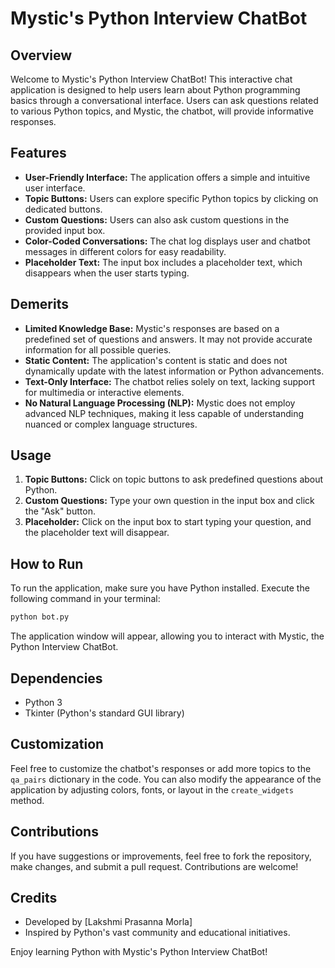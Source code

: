 # Mystic's Python Interview ChatBot

## Overview

Welcome to Mystic's Python Interview ChatBot! This interactive chat application is designed to help users learn about Python programming basics through a conversational interface. Users can ask questions related to various Python topics, and Mystic, the chatbot, will provide informative responses.

## Features

- **User-Friendly Interface:** The application offers a simple and intuitive user interface.
- **Topic Buttons:** Users can explore specific Python topics by clicking on dedicated buttons.
- **Custom Questions:** Users can also ask custom questions in the provided input box.
- **Color-Coded Conversations:** The chat log displays user and chatbot messages in different colors for easy readability.
- **Placeholder Text:** The input box includes a placeholder text, which disappears when the user starts typing.

## Demerits

- **Limited Knowledge Base:** Mystic's responses are based on a predefined set of questions and answers. It may not provide accurate information for all possible queries.
- **Static Content:** The application's content is static and does not dynamically update with the latest information or Python advancements.
- **Text-Only Interface:** The chatbot relies solely on text, lacking support for multimedia or interactive elements.
- **No Natural Language Processing (NLP):** Mystic does not employ advanced NLP techniques, making it less capable of understanding nuanced or complex language structures.

## Usage

1. **Topic Buttons:** Click on topic buttons to ask predefined questions about Python.
2. **Custom Questions:** Type your own question in the input box and click the "Ask" button.
3. **Placeholder:** Click on the input box to start typing your question, and the placeholder text will disappear.

## How to Run

To run the application, make sure you have Python installed. Execute the following command in your terminal:

```bash
python bot.py
```

The application window will appear, allowing you to interact with Mystic, the Python Interview ChatBot.

## Dependencies

- Python 3
- Tkinter (Python's standard GUI library)

## Customization

Feel free to customize the chatbot's responses or add more topics to the `qa_pairs` dictionary in the code. You can also modify the appearance of the application by adjusting colors, fonts, or layout in the `create_widgets` method.

## Contributions

If you have suggestions or improvements, feel free to fork the repository, make changes, and submit a pull request. Contributions are welcome!

## Credits

- Developed by [Lakshmi Prasanna Morla]
- Inspired by Python's vast community and educational initiatives.

Enjoy learning Python with Mystic's Python Interview ChatBot!
